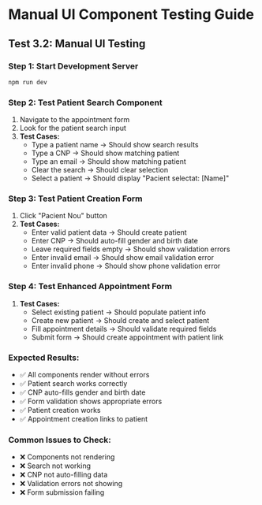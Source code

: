# Manual UI Component Testing Guide

## Test 3.2: Manual UI Testing

### Step 1: Start Development Server
```bash
npm run dev
```

### Step 2: Test Patient Search Component
1. Navigate to the appointment form
2. Look for the patient search input
3. **Test Cases:**
   - Type a patient name → Should show search results
   - Type a CNP → Should show matching patient
   - Type an email → Should show matching patient
   - Clear the search → Should clear selection
   - Select a patient → Should display "Pacient selectat: [Name]"

### Step 3: Test Patient Creation Form
1. Click "Pacient Nou" button
2. **Test Cases:**
   - Enter valid patient data → Should create patient
   - Enter CNP → Should auto-fill gender and birth date
   - Leave required fields empty → Should show validation errors
   - Enter invalid email → Should show email validation error
   - Enter invalid phone → Should show phone validation error

### Step 4: Test Enhanced Appointment Form
1. **Test Cases:**
   - Select existing patient → Should populate patient info
   - Create new patient → Should create and select patient
   - Fill appointment details → Should validate required fields
   - Submit form → Should create appointment with patient link

### Expected Results:
- ✅ All components render without errors
- ✅ Patient search works correctly
- ✅ CNP auto-fills gender and birth date
- ✅ Form validation shows appropriate errors
- ✅ Patient creation works
- ✅ Appointment creation links to patient

### Common Issues to Check:
- ❌ Components not rendering
- ❌ Search not working
- ❌ CNP not auto-filling data
- ❌ Validation errors not showing
- ❌ Form submission failing
